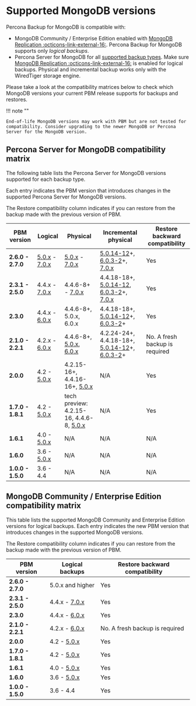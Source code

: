# Supported MongoDB versions

Percona Backup for MongoDB is compatible with:

* MongoDB Community / Enterprise Edition enabled with [MongoDB Replication :octicons-link-external-16:](https://docs.mongodb.com/manual/replication/). Percona Backup for MongoDB supports only *logical backups*.
* Percona Server for MongoDB for all [supported backup types](../features/backup-types.md). Make sure [MongoDB Replication :octicons-link-external-16:](https://docs.mongodb.com/manual/replication/) is enabled for logical backups. Physical and incremental backup works only with the WiredTiger storage engine.

Please take a look at the compatibility matrices below to check which MongoDB versions your current PBM release supports for backups and restores. 

!!! note ""

    End-of-life MongoDB versions may work with PBM but are not tested for compatibility. Consider upgrading to the newer MongoDB or Percona Server for the MongoDB version. 

## Percona Server for MongoDB compatibility matrix

The following table lists the Percona Server for MongoDB versions supported for each backup type.

Each entry indicates the PBM version that introduces changes in the supported Percona Server for MongoDB versions.

The Restore compatibility column indicates if you can restore from the backup made with the previous version of PBM.

| PBM version | Logical | Physical |Incremental physical | Restore backward compatibility|
| ----------- |---------|----------|---------------------|---------------------|
| **2.6.0 - 2.7.0** | [5.0.x] - [7.0.x] | [5.0.x] - [7.0.x] | [5.0.14-12]+, [6.0.3-2]+, [7.0.x] | Yes |
| **2.3.1 - 2.5.0** | 4.4.x - [7.0.x] | 4.4.6-8+ - [7.0.x] | 4.4.18-18+, [5.0.14-12], [6.0.3-2]+, [7.0.x] | Yes |
| **2.3.0** | 4.4.x - [6.0.x] | 4.4.6-8+, 5.0.x, 6.0.x | 4.4.18-18+, [5.0.14-12]+, [6.0.3-2]+ | Yes |
| **2.1.0 - 2.2.1** | 4.2.x - [6.0.x] | 4.4.6-8+, [5.0.x], [6.0.x] | 4.2.24-24+, 4.4.18-18+, [5.0.14-12]+, [6.0.3-2]+ | No. A fresh backup is required|
| **2.0.0** | 4.2 - [5.0.x] | 4.2.15-16+, 4.4.16-16+, [5.0.x] | N/A | Yes|
| **1.7.0 - 1.8.1** | 4.2 - [5.0.x] | tech preview: 4.2.15-16, 4.4.6-8, [5.0.x] | N/A | Yes|
| **1.6.1** | 4.0 - [5.0.x] | N/A |N/A |N/A |Yes|
| **1.6.0** | 3.6 - [5.0.x] | N/A |N/A |N/A |Yes|
| **1.0.0 - 1.5.0** | 3.6 - 4.4 | N/A |N/A |N/A |Yes|


## MongoDB Community / Enterprise Edition compatibility matrix

This table lists the supported MongoDB Community and Enterprise Edition versions for logical backups. Each entry indicates the new PBM version that introduces changes in the supported MongoDB versions. 

The Restore compatibility column indicates if you can restore from the backup made with the previous version of PBM.

| PBM version | Logical backups | Restore backward compatibility|
| ----------- |-----------------| ----------------------------- |
| **2.6.0 - 2.7.0** | 5.0.x and higher | Yes |
| **2.3.1 - 2.5.0** | 4.4.x - [7.0.x] | Yes |
| **2.3.0** | 4.4.x - [6.0.x] | Yes |
| **2.1.0 - 2.2.1** | 4.2.x - [6.0.x] | No. A fresh backup is required|
| **2.0.0** | 4.2 - [5.0.x]| Yes|
| **1.7.0 - 1.8.1** | 4.2 - [5.0.x] | Yes |
| **1.6.1** | 4.0 - [5.0.x] | Yes|
| **1.6.0** | 3.6 - [5.0.x] | Yes|
| **1.0.0 - 1.5.0** | 3.6 - 4.4|Yes|



[7.0.x]: https://docs.percona.com/percona-server-for-mongodb/7.0/
[6.0.x]: https://docs.percona.com/percona-server-for-mongodb/6.0/
[6.0.3-2]: https://docs.percona.com/percona-server-for-mongodb/6.0/release_notes/6.0.3-2.html
[5.0.x]: https://docs.percona.com/percona-server-for-mongodb/5.0/
[5.0.14-12]: https://docs.percona.com/percona-server-for-mongodb/5.0/release_notes/5.0.14-12.html
[4.4.x]: https://docs.percona.com/percona-server-for-mongodb/4.4/
[4.4.18-18]: https://docs.percona.com/percona-server-for-mongodb/4.4/release_notes/4.4.18-18.html
[4.4.6-8]: https://docs.percona.com/percona-server-for-mongodb/4.4/release_notes/4.4.6-8.html
[4.2.24-24]: https://docs.percona.com/percona-server-for-mongodb/4.2/release_notes/4.2.24-24.html
[4.2.15-16]: https://docs.percona.com/percona-server-for-mongodb/4.2/release_notes/4.2.15-16.html

